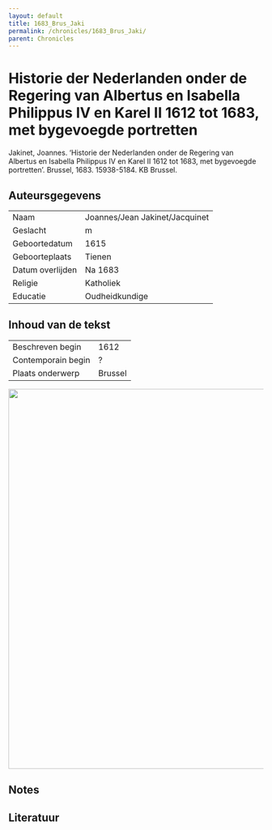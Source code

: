 ```yaml
---
layout: default
title: 1683_Brus_Jaki
permalink: /chronicles/1683_Brus_Jaki/
parent: Chronicles
--- 
```



# Historie der Nederlanden onder de Regering van Albertus en Isabella Philippus IV en Karel II 1612 tot 1683, met bygevoegde portretten 

Jakinet, Joannes. ‘Historie der Nederlanden onder de Regering van Albertus en Isabella Philippus IV en Karel II 1612 tot 1683, met bygevoegde portretten’. Brussel, 1683. 15938-5184. KB Brussel. 

## Auteursgegevens 

| | | 
| --------------- | --------------- | 
| Naam | Joannes/Jean Jakinet/Jacquinet | 
| Geslacht | m | 
| Geboortedatum | 1615 | 
| Geboorteplaats | Tienen | 
| Datum overlijden | Na 1683 | 
| Religie | Katholiek | 
| Educatie | Oudheidkundige | 

## Inhoud van de tekst 

| | | 
| --------------- | --------------- | 
| Beschreven begin | 1612 | 
| Contemporain begin | ? | 
| Plaats onderwerp | Brussel | 

[<img src="..\..\barplots_chronicles\1683_Brus_Jaki.jpg" width="750"/>](..\..\barplots_chronicles\1683_Brus_Jaki.jpg) 

## Notes 

## Literatuur 

